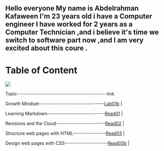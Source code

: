 ## Hello everyone My name is Abdelrahman Kafaween I'm 23 years old i have a Computer engineer I have worked for 2 years as a Computer Technician ,and i believe it's time we switch to software part now ,and  I am very excited about this coure .


# Table of Content 

![](https://contenthub-static.grammarly.com/blog/wp-content/uploads/2018/05/how-to-write-an-introduction.jpg)

 Topic--------------------------------------------link        
 
Growth Mindset--------------------------------[Lab01b](https://kafaween.github.io/reading-notes/growth )      |
 
 Learning Markdown----------------------------[Read01]( https://kafaween.github.io/reading-notes/Read:%2001%20-%20Learning%20Markdown )        |

Revisions and the Cloud------------------------[Read02](https://kafaween.github.io/reading-notes/Reflection%20and%20Discussion )           | 

Structure web pages with HTML----------------[Read03](https://kafaween.github.io/reading-notes/html_task) |

Design web pages with CSS---------------------[Read03b](https://kafaween.github.io/reading-notes/css_read) |














